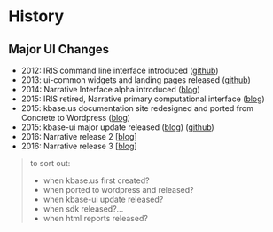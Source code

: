 # History

## Major UI Changes
- 2012: IRIS command line interface introduced ([github](https://github.com/gingi/iris/blame/master/README.md))
- 2013: ui-common widgets and landing pages released ([github](https://github.com/gingi/kbase-ui-common/blame/master/README.md))
- 2014: Narrative Interface alpha introduced  ([blog](https://kbase.us/the-new-narrative-user-interface/)) 
- 2015: IRIS retired, Narrative primary computational interface ([blog](https://kbase.us/iris/))
- 2015: kbase.us documentation site redesigned and ported from Concrete to Wordpress ([blog](https://kbase.us/whats-new-at-kbase/))
- 2015: kbase-ui major update released ([blog](https://kbase.us/whats-new-at-kbase/)) ([github]())
- 2016: Narrative release 2 [[blog](https://kbase.us/major-release-2-0/)]
- 2016: Narrative release 3 [[blog](https://kbase.us/release-3-0-whats-new/)]


> to sort out:
> - when kbase.us first created?
> - when ported to wordpress and released?
> - when kbase-ui update released?
> - when sdk released?...
> - when html reports released?